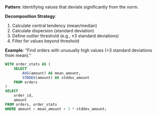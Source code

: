 **Pattern**: Identifying values that deviate significantly from the norm.

**Decomposition Strategy**:

1. Calculate central tendency (mean/median)
2. Calculate dispersion (standard deviation)
3. Define outlier threshold (e.g., ±3 standard deviations)
4. Filter for values beyond threshold

**Example**: "Find orders with unusually high values (>3 standard deviations from mean)."

```SQL
WITH order_stats AS (
    SELECT
        AVG(amount) AS mean_amount,
        STDDEV(amount) AS stddev_amount
    FROM orders
)
SELECT
    order_id,
    amount
FROM orders, order_stats
WHERE amount > mean_amount + 3 * stddev_amount;
```